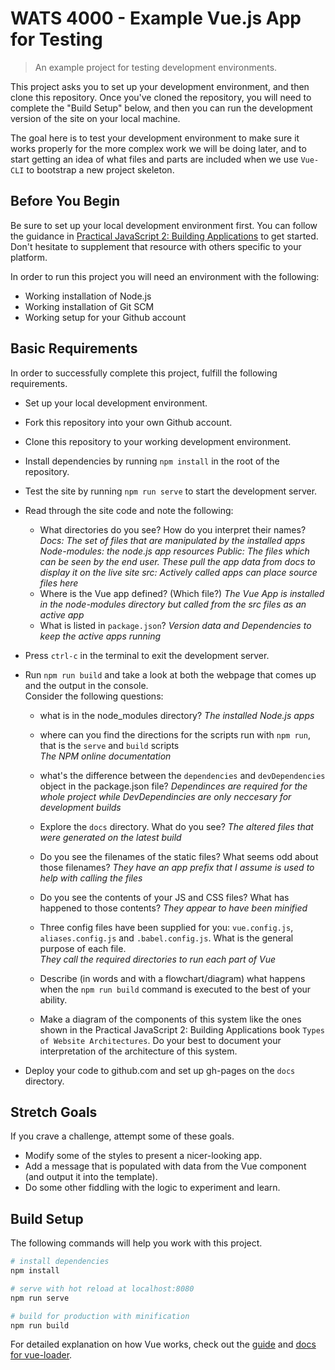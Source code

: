 # WATS 4000 - Example Vue.js App for Testing

> An example project for testing development environments.

This project asks you to set up your development environment, and then clone
this repository. Once you've cloned the repository, you will need to complete
the "Build Setup" below, and then you can run the development version of the
site on your local machine.

The goal here is to test your development environment to make sure it works
properly for the more complex work we will be doing later, and to start getting
an idea of what files and parts are included when we use `Vue-CLI` to
bootstrap a new project skeleton.

## Before You Begin

Be sure to set up your local development environment first. You can follow the
guidance in [Practical JavaScript 2: Building Applications](https://suwebdev.github.io/WATS-4000-gitbook/setting-up-workspace/) to get
started. Don't hesitate to supplement that resource with others specific to your
platform.

In order to run this project you will need an environment with the following:

* Working installation of Node.js
* Working installation of Git SCM
* Working setup for your Github account

## Basic Requirements
In order to successfully complete this project, fulfill the following
requirements.

* Set up your local development environment.
* Fork this repository into your own Github account.
* Clone this repository to your working development environment.
* Install dependencies by running `npm install` in the root of the repository.
* Test the site by running `npm run serve` to start the development server.
* Read through the site code and note the following:
    * What directories do you see? How do you interpret their names?
    _Docs: The set of files that are manipulated by the installed apps_
    _Node-modules: the node.js app resources_
    _Public: The files which can be seen by the end user. These pull the app data from docs to display it on the live site_
    _src: Actively called apps can place source files here_
    * Where is the Vue app defined? (Which file?)
    _The Vue App is installed in the node-modules directory but called from the src files as an active app_
    * What is listed in `package.json`?
    _Version data and Dependencies to keep the active apps running_
* Press `ctrl-c` in the terminal to exit the development server.
* Run `npm run build` and take a look at both the webpage that comes up and the output in the console.  
Consider the following questions:
    * what is in the node_modules directory?
    _The installed Node.js apps_
    * where can you find the directions for the scripts run with `npm run`, that is the `serve` and `build` scripts  
    _The NPM online documentation_
    * what's the difference between the `dependencies` and `devDependencies` object in the package.json file?
    _Dependinces are required for the whole project while DevDependincies are only neccesary for development builds_
    * Explore the `docs` directory. What do you see?
    _The altered files that were generated on the latest build_
    * Do you see the filenames of the static files? What seems odd about those filenames?
    _They have an app prefix that I assume is used to help with calling the files_
    * Do you see the contents of your JS and CSS files? What has happened to those contents?
    _They appear to have been minified_
    * Three config files have been supplied for you: `vue.config.js`, `aliases.config.js` and `.babel.config.js`. What is the general purpose of each file.  
    _They call the required directories to run each part of Vue_
    * Describe (in words and with a flowchart/diagram) what happens when the `npm run build` command is executed to the best of your ability.  
    
    * Make a diagram of the components of this system like the ones shown in the Practical JavaScript 2: Building Applications book `Types of Website Architectures`. Do your best to document your interpretation of the architecture of this system.
    
* Deploy your code to github.com and set up gh-pages on the `docs` directory.



## Stretch Goals
If you crave a challenge, attempt some of these goals.

* Modify some of the styles to present a nicer-looking app.
* Add a message that is populated with data from the Vue component (and output it into the template).
* Do some other fiddling with the logic to experiment and learn.

## Build Setup
The following commands will help you work with this project.

``` bash
# install dependencies
npm install

# serve with hot reload at localhost:8080
npm run serve

# build for production with minification
npm run build

```

For detailed explanation on how Vue works, check out the [guide](https://cli.vuejs.org/guide/) and [docs for vue-loader](https://cli.vuejs.org/config/#css-loaderoptions).
